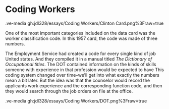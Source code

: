 # Coding Workers


.ve-media gh:jdl328/essays/Coding Workers/Clinton Card.png%3Fraw=true

One of the most important categories included on the data card was the worker classification code. In this 1957 card, the code was made of three 
numbers. 

The Employment Service had created a code for every single kind of job United states. And they compiled it in a manual titled *The Dictionary of Occupational titles*. The DOT contained information on the kinds of skills someone with experience in that profession would be expected to have
This coding system changed over time–we’ll get into what exactly the numbers mean a bit later.
But the idea was that the counselor would record the applicants work experience and the corresponding function code, and then they would search through the job orders on file at the office.


.ve-media gh:jdl328/essays/Coding Workers/DOT.png%3Fraw=true



